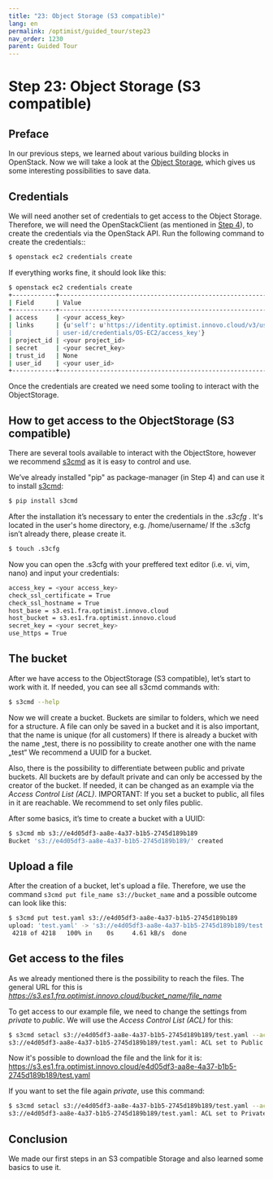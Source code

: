 ```yaml
---
title: "23: Object Storage (S3 compatible)"
lang: en
permalink: /optimist/guided_tour/step23
nav_order: 1230
parent: Guided Tour
---
```


Step 23: Object Storage (S3 compatible)
=================================================

Preface
-------

In our previous steps, we learned about various building blocks in OpenStack.
Now we will take a look at the [Object Storage](https://en.wikipedia.org/wiki/Object_storage), which gives us some interesting possibilities to save data.


Credentials
-----

We will need another set of credentials to get access to the Object Storage.
Therefore, we will need the OpenStackClient (as mentioned in [Step 4]((/optimist/guided_tour/step04/))), to create the credentials via the OpenStack API.
Run the following command to create the credentials::

```bash
$ openstack ec2 credentials create
```

If everything works fine, it should look like this: 

```bash
$ openstack ec2 credentials create
+------------+-----------------------------------------------------------------+
| Field      | Value                                                           |
+------------+-----------------------------------------------------------------+
| access     | <your access_key>                                               |
| links      | {u'self': u'https://identity.optimist.innovo.cloud/v3/users/    |
|            | user-id/credentials/OS-EC2/access_key'}                         |
| project_id | <your project_id>                                               |
| secret     | <your secret_key>                                               |
| trust_id   | None                                                            |
| user_id    | <your user_id>                                                  |
+------------+-----------------------------------------------------------------+
```

Once the credentials are created we need some tooling to interact with the ObjectStorage.

How to get access to the ObjectStorage (S3 compatible) 
---------

There are several tools available to interact with the ObjectStore, however we recommend [s3cmd](https://s3tools.org/s3cmd) as it is easy to control and use.

We’ve already installed "pip" as package-manager (in Step 4) and can use it to install  [s3cmd](https://s3tools.org/s3cmd): 

```bash
$ pip install s3cmd
```

After the installation it’s necessary to enter the credentials in the *.s3cfg* .
It's located in the user's home directory, e.g. /home/username/ 
If the .s3cfg isn’t already there, please create it. 

```bash
$ touch .s3cfg
```

Now you can open the .s3cfg with your preffered text editor (i.e. vi, vim, nano) and input your credentials:

```bash
access_key = <your access_key> 
check_ssl_certificate = True
check_ssl_hostname = True
host_base = s3.es1.fra.optimist.innovo.cloud
host_bucket = s3.es1.fra.optimist.innovo.cloud
secret_key = <your secret_key>      
use_https = True
```

The bucket
---------

After we have access to the ObjectStorage (S3 compatible), let’s start to work with it.
If needed, you can see all s3cmd commands with:

```bash
$ s3cmd --help
```

Now we will create a bucket.
Buckets are similar to folders, which we need for a structure.
A file can only be saved in a bucket and it is also important, that the name is unique (for all customers)
If there is already a bucket with the name „test, there is no possibility to create another one with the name „test“
We recommend a UUID for a bucket.

Also, there is the possibility to differentiate between public and private buckets.
All buckets are by default private and can only be accessed by the creator of the bucket.
If needed, it can be changed as an example via the *Access Control List (ACL)*.
IMPORTANT: If you set a bucket to public, all files in it are reachable. We recommend to set only files public.


After some basics, it’s time to create a bucket with a UUID:

```bash
$ s3cmd mb s3://e4d05df3-aa8e-4a37-b1b5-2745d189b189
Bucket 's3://e4d05df3-aa8e-4a37-b1b5-2745d189b189/' created
```

Upload a file
---------

After the creation of a bucket, let's upload a file.
Therefore, we use the command `s3cmd put file_name s3://bucket_name` and a possible outcome can look like this:

```bash
$ s3cmd put test.yaml s3://e4d05df3-aa8e-4a37-b1b5-2745d189b189
upload: 'test.yaml' -> 's3://e4d05df3-aa8e-4a37-b1b5-2745d189b189/test.yaml'  [1 of 1]
 4218 of 4218   100% in    0s     4.61 kB/s  done
```

Get access to the files
---------

As we already mentioned there is the possibility to reach the files. The general URL for this is *https://s3.es1.fra.optimist.innovo.cloud/bucket_name/file_name*

To get access to our example file, we need to change the settings from *private* to *public*. 
We will use the *Access Control List (ACL)* for this:

```bash
$ s3cmd setacl s3://e4d05df3-aa8e-4a37-b1b5-2745d189b189/test.yaml --acl-public
s3://e4d05df3-aa8e-4a37-b1b5-2745d189b189/test.yaml: ACL set to Public  [1 of 1]
```

Now it's possible to download the file and the link for it is:
https://s3.es1.fra.optimist.innovo.cloud/e4d05df3-aa8e-4a37-b1b5-2745d189b189/test.yaml

If you want to set the file again *private*, use this command:

```bash
$ s3cmd setacl s3://e4d05df3-aa8e-4a37-b1b5-2745d189b189/test.yaml --acl-private
s3://e4d05df3-aa8e-4a37-b1b5-2745d189b189/test.yaml: ACL set to Private  [1 of 1]
```

Conclusion
---------

We made our first steps in an S3 compatible Storage and also learned some basics to use it. 
